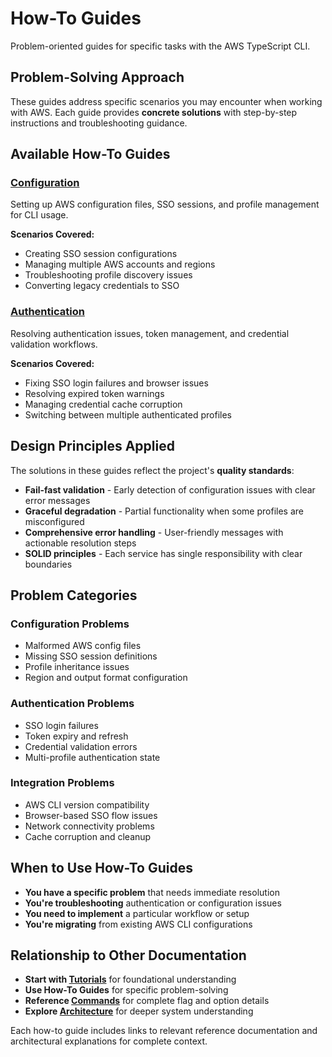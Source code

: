 # How-To Guides

Problem-oriented guides for specific tasks with the AWS TypeScript CLI.

## Problem-Solving Approach

These guides address specific scenarios you may encounter when working with
AWS. Each guide provides **concrete solutions** with step-by-step instructions
and troubleshooting guidance.

## Available How-To Guides

### [Configuration](./configuration)

Setting up AWS configuration files, SSO sessions, and profile management for
CLI usage.

**Scenarios Covered:**

- Creating SSO session configurations
- Managing multiple AWS accounts and regions
- Troubleshooting profile discovery issues
- Converting legacy credentials to SSO

### [Authentication](./authentication)

Resolving authentication issues, token management, and credential validation workflows.

**Scenarios Covered:**

- Fixing SSO login failures and browser issues
- Resolving expired token warnings
- Managing credential cache corruption
- Switching between multiple authenticated profiles

## Design Principles Applied

The solutions in these guides reflect the project's **quality standards**:

- **Fail-fast validation** - Early detection of configuration issues with
  clear error messages
- **Graceful degradation** - Partial functionality when some profiles are
  misconfigured
- **Comprehensive error handling** - User-friendly messages with actionable
  resolution steps
- **SOLID principles** - Each service has single responsibility with clear boundaries

## Problem Categories

### Configuration Problems

- Malformed AWS config files
- Missing SSO session definitions
- Profile inheritance issues
- Region and output format configuration

### Authentication Problems

- SSO login failures
- Token expiry and refresh
- Credential validation errors
- Multi-profile authentication state

### Integration Problems

- AWS CLI version compatibility
- Browser-based SSO flow issues
- Network connectivity problems
- Cache corruption and cleanup

## When to Use How-To Guides

- **You have a specific problem** that needs immediate resolution
- **You're troubleshooting** authentication or configuration issues
- **You need to implement** a particular workflow or setup
- **You're migrating** from existing AWS CLI configurations

## Relationship to Other Documentation

- **Start with [Tutorials](/tutorials/)** for foundational understanding
- **Use How-To Guides** for specific problem-solving
- **Reference [Commands](/reference/commands)** for complete flag and option details
- **Explore [Architecture](/explanation/architecture)** for deeper system understanding

Each how-to guide includes links to relevant reference documentation and
architectural explanations for complete context.
